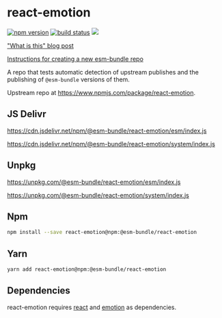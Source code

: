 # react-emotion

[![npm version](https://img.shields.io/npm/v/@esm-bundle/react-emotion.svg?style=flat)](https://www.npmjs.com/package/@esm-bundle/react-emotion) [![build status](https://travis-ci.com/esm-bundle/react-emotion.svg?branch=master)](https://travis-ci.com/esm-bundle/react-emotion) [![](https://data.jsdelivr.com/v1/package/npm/@esm-bundle/react-emotion/badge)](https://www.jsdelivr.com/package/npm/@esm-bundle/react-emotion)

["What is this" blog post](https://medium.com/@joeldenning/an-esm-bundle-for-any-npm-package-5f850db0e04d)

[Instructions for creating a new esm-bundle repo](https://github.com/esm-bundle/new-repo-instructions)

A repo that tests automatic detection of upstream publishes and the publishing of `@esm-bundle` versions of them.

Upstream repo at https://www.npmjs.com/package/react-emotion.

## JS Delivr

https://cdn.jsdelivr.net/npm/@esm-bundle/react-emotion/esm/index.js

https://cdn.jsdelivr.net/npm/@esm-bundle/react-emotion/system/index.js

## Unpkg

https://unpkg.com/@esm-bundle/react-emotion/esm/index.js

https://unpkg.com/@esm-bundle/react-emotion/system/index.js

## Npm

```sh
npm install --save react-emotion@npm:@esm-bundle/react-emotion
```

## Yarn

```sh
yarn add react-emotion@npm:@esm-bundle/react-emotion
```

## Dependencies

react-emotion requires [react](https://github.com/esm-bundle/react) and [emotion](https://github.com/esm-bundle/emotion) as dependencies.
